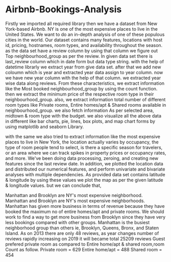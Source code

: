 # Airbnb-Bookings-Analysis
Firstly we imported all required library then we have a dataset from New York-based Airbnb. NY is one of the most expensive places to live in the United States. We want to do an in-depth analysis of one of these populous cities in the world. Our dataset contains many features, locations with host id, pricing, hostnames, room types, and availability throughout the season. as the data set have a review column by using that column we figure out Top neighbourhood_group as per the review. In given data set there is last_review column which in date form but data type string. with the help of datetime librarly we extract year from give data set. after that we add new coloumn which is year and extracted year data assign to year column. now we have new year column with the help of that column. we extracted year wise data along reviews. From these characteristics, we extract information like the Most booked neighbourhood_group by using the count function. then we extract the minimum price of the respective room type in their neighbourhood_group. also, we extract information total number of different room types like Private rooms, Entire homes/apt & Shared rooms available in neighbourhood_group. we also fetch information As per selected area, midtown & room type with the budget. we also visualize all the above data in different like bar charts, pie, lines, box plots, and map chart forms by using matplotlib and seaborn Library.

with the same we also tried to extract information like the most expensive places to live in New York, the location actually varies by occupancy, the type of room people tend to select, is there a specific season for travelers, or an area where we can track spikes in property prices or occupancy rates, and more. We've been doing data processing, zeroing, and creating new features since the last review date. In addition, we plotted the location data and distributed our numerical features, and perform univariate and bivariate analyses with multiple dependencies. As provided data set contains latitude & longitude by using these values we plot the map as per the given latitude & longitude values. but we can conclude that,

Manhattan and Brooklyn are NY's most expensive neighborhood. Manhattan and Brooklyn are NY's most expensive neighborhoods. Manhattan has given more business in terms of revenue because they have booked the maximum no of entire homes/apt and private rooms. We should work to find a way to get more business from Brooklyn since they have very less bookings compared with other groups. Manhattan is the busiest neighborhood group than others ie, Brooklyn, Queens, Bronx, and Staten Island. As on 2013 there are only 48 reviews, as year changes number of reviews rapidly increasing on 2019 it will became total 25209 reviews Guest prefered private room as compared to Entire home/apt & shared room,room Count as follow. Private room = 629 Entire home/apt = 488 Shared room = 454
